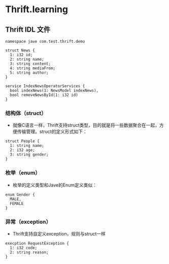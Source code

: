 # Thrift.learning
## Thrift IDL 文件
```
namespace jave com.test.thrift.demo

struct News {
  1: i32 id;
  2: string name;
  3: string content;
  4: string mediaFrom;
  5: string author;
}

service IndexNewsOperatorServices {
  bool indexNews(1: NewsModel indexNews),
  bool removeNewsById(1: i32 id)
}
```
### 结构体（struct）
* 就像C语言一样，Thrift支持struct类型，目的就是将一些数据聚合在一起，方便传输管理。struct的定义形式如下：
```
struct People {
  1: string name;
  2: i32 age;
  3: string gender;
}
```
### 枚举（enum）
* 枚举的定义类型和Jave的Enum定义类似：
```
enum Gender {
  MALE,
  FEMALE
}
```
### 异常（exception）
* Thrift支持自定义exception，规则与struct一样
```
execption RequestException {
  1: i32 code;
  2: string reason;
}
```
